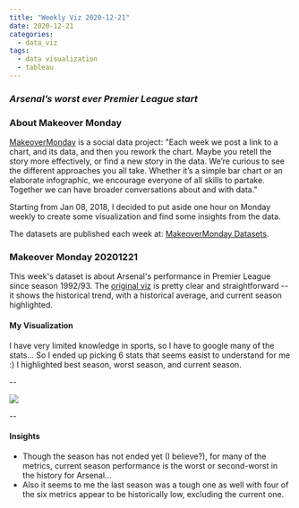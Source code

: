 ```yaml
---
title: "Weekly Viz 2020-12-21"
date: 2020-12-21
categories:
  - data_viz
tags:
  - data visualization
  - tableau
---
```


### *Arsenal’s worst ever Premier League start*


### About Makeover Monday

[MakeoverMonday](http://www.makeovermonday.co.uk/) is a social data project:
"Each week we post a link to a chart, and its data, and then you rework the chart.
Maybe you retell the story more effectively, or find a new story in the data.
We’re curious to see the different approaches you all take. Whether it’s a simple bar chart or an elaborate infographic, we encourage everyone of all skills to partake.
Together we can have broader conversations about and with data."

Starting from Jan 08, 2018, I decided to put aside one hour on Monday weekly to create some visualization and find some insights from the data.

The datasets are published each week at: [MakeoverMonday Datasets](http://www.makeovermonday.co.uk/data/).

### Makeover Monday 20201221

This week's dataset is about Arsenal's performance in Premier League since season 1992/93. The [original viz](https://www.reddit.com/r/soccer/comments/k5vya1/this_is_arsenals_worst_ever_start_to_a_premier/) is pretty clear and straightforward -- it shows the historical trend, with a historical average, and current season highlighted.  

#### My Visualization

I have very limited knowledge in sports, so I have to google many of the stats... So I ended up picking 6 stats that seems easist to understand for me :) I highlighted best season, worst season, and current season.  

--  
<div class='tableauPlaceholder' id='viz1608603063619' style='position: relative'>
<noscript><a href='#'>
  <img alt=' ' src='https:&#47;&#47;public.tableau.com&#47;static&#47;images&#47;Ma&#47;MakeOverMonday20201221ArsenalsworsteverPremierLeaguestart&#47;ArsenalsworsteverPremierLeagueStart&#47;1_rss.png' style='border: none' />
</a></noscript>
<object class='tableauViz'  style='display:none;'>
  <param name='host_url' value='https%3A%2F%2Fpublic.tableau.com%2F' />
  <param name='embed_code_version' value='3' />
  <param name='site_root' value='' />
  <param name='name' value='MakeOverMonday20201221ArsenalsworsteverPremierLeaguestart&#47;ArsenalsworsteverPremierLeagueStart' />
  <param name='tabs' value='no' />
  <param name='toolbar' value='yes' />
  <param name='static_image' value='https:&#47;&#47;public.tableau.com&#47;static&#47;images&#47;Ma&#47;MakeOverMonday20201221ArsenalsworsteverPremierLeaguestart&#47;ArsenalsworsteverPremierLeagueStart&#47;1.png' />
  <param name='animate_transition' value='yes' />
  <param name='display_static_image' value='yes' />
  <param name='display_spinner' value='yes' />
  <param name='display_overlay' value='yes' />
  <param name='display_count' value='yes' />
  <param name='language' value='en' />
  <param name='filter' value='publish=yes' />
</object></div>             
<script type='text/javascript'>  
  var divElement = document.getElementById('viz1608603063619');       
  var vizElement = divElement.getElementsByTagName('object')[0];       
  if ( divElement.offsetWidth > 800 ) { vizElement.style.width='800px';vizElement.style.height='627px';} else if ( divElement.offsetWidth > 500 ) { vizElement.style.width='800px';vizElement.style.height='627px';} else { vizElement.style.width='100%';vizElement.style.height='777px';}              
  var scriptElement = document.createElement('script');                
  scriptElement.src = 'https://public.tableau.com/javascripts/api/viz_v1.js';     
  vizElement.parentNode.insertBefore(scriptElement, vizElement);           
</script>
  
--  

#### Insights
* Though the season has not ended yet (I believe?), for many of the metrics, current season performance is the worst or second-worst in the history for Arsenal...  
* Also it seems to me the last season was a tough one as well with four of the six metrics appear to be historically low, excluding the current one.  

